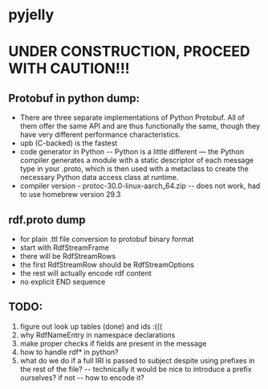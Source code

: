 # pyjelly
# UNDER CONSTRUCTION, PROCEED WITH CAUTION!!!

## Protobuf in python dump:
- There are three separate implementations of Python Protobuf. All of them offer the same API and are thus functionally the same, though they have very different performance characteristics.
- upb (C-backed) is the fastest
- code generator in Python -- Python is a little different — the Python compiler generates a module with a static descriptor of each message type in your .proto, which is then used with a metaclass to create the necessary Python data access class at runtime.
- compiler version - protoc-30.0-linux-aarch_64.zip -- does not work, had to use homebrew version 29.3

## rdf.proto dump
- for plain .ttl file conversion to protobuf binary format
- start with RdfStreamFrame
- there will be RdfStreamRows
- the first RdfStreamRow should be RdfStreamOptions
- the rest will actually encode rdf content
- no explicit END sequence

## TODO:
1) figure out look up tables (done) and ids :(((
2) why RdfNameEntry in namespace declarations
3) make proper checks if fields are present in the message
4) how to handle rdf* in python?
5) what do we do if a full IRI is passed to subject despite using prefixes in the rest of the file? -- technically it would be nice to introduce a prefix ourselves? if not -- how to encode it? 
